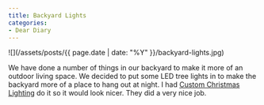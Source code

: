 ```yaml
---
title: Backyard Lights
categories:
- Dear Diary
---
```


![](/assets/posts/{{ page.date | date: "%Y" }}/backyard-lights.jpg)
  



We have done a number of things in our backyard to make it more of an outdoor living space. We decided to put some LED tree lights in to make the backyard more of a place to hang out at night. I had [Custom Christmas Lighting](http://www.customchristmaslighting.com/) do it so it would look nicer. They did a very nice job.
